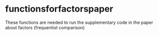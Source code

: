 # functionsforfactorspaper
These functions are needed to run the supplementary code in the paper about factors (frequentist comparison)
